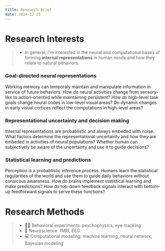 ```yaml
---
title: Research Brief
date: 2024-12-25 
---
```


# Research Interests
>* In general, I'm interested in the neural and computational bases of forming **internal representations** in human minds and how they relate to natural behaviors.

### Goal-directed neural representations 
Working memory can temporaly maintain and manipulate information in service of future behaviors. How do neural activities change from sensory-like to action-oriented while maintaining persistent? How do high-level task goals change neural codes in low-level visual areas? Do dynamic changes in early visual cortices reflect the computations in high-level areas?

### Representational uncertainty and decision making
Internal representations are probablistic and always embeded with noise. What factors determine the representational uncertainty and how they are embeded in activities of neural populations? Whether human can subjectively be aware of the uncertainty and use it to guide decisions?

### Statistical learning and predictions
Perception is a probablistic inference process. Humans learn the statistical regularities of the world and use them to guide daily behaviors without consicous awareness. How do brains implement statistical learning and make predictions? How do top-down feedback signals interact with bottom-up feedforward signals to serve these functions?




# Research Methods
>* 🙋‍♀️ Behavioral experiments: psychophysics, eye-tracking
>* 🧠 Neuroscience: fMRI, EEG
>* 💻 Computational modeling: machine learning, neural network, Bayesian modeling



